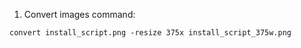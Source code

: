 1. Convert images command:

```
convert install_script.png -resize 375x install_script_375w.png
```

